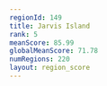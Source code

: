 ```yaml
---
regionId: 149
title: Jarvis Island
rank: 5
meanScore: 85.99
globalMeanScore: 71.78
numRegions: 220
layout: region_score
---
```

